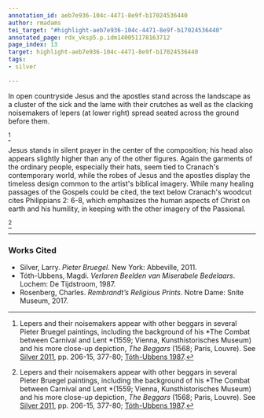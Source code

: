 ```yaml
---
annotation_id: aeb7e936-104c-4471-8e9f-b17024536440
author: rmadams
tei_target: "#highlight-aeb7e936-104c-4471-8e9f-b17024536440"
annotated_page: rdx_vksp5.p.idm140051178163712
page_index: 13
target: highlight-aeb7e936-104c-4471-8e9f-b17024536440
tags:
- silver

---
```

In open countryside Jesus and the apostles stand across the landscape as a cluster of the sick and the lame with their crutches as well as the clacking noisemakers of lepers (at lower right) spread seated across the ground before them.

[^1]

[^1]:Lepers and their noisemakers appear with other beggars in several Pieter Bruegel paintings, including the background of his *The Combat between Carnival and Lent *(1559; Vienna, Kunsthistorisches Museum) and his more close-up depiction, *The Beggars* (1568; Paris, Louvre). See [Silver 2011](#zotero-75H29QQ7), pp. 206-15, 377-80; [Tóth-Ubbens 1987](#zotero-59J83D6D).

   Jesus stands in silent prayer in the center of the composition; his head also appears slightly higher than any of the other figures.  Again the garments of the ordinary people, especially their hats, seem tied to Cranach's contemporary world, while the robes of Jesus and the apostles display the timeless design common to the artist's biblical imagery.  While many healing passages of the Gospels could be cited,  the text below Cranach's woodcut cites Philippians 2: 6-8, which emphasizes the human aspects of Christ on earth and his humility, in keeping with the other imagery of the Passional.

[^1]

[^1]:Rembrandt's so-called *Hundred Guilder Print *(ca. 1648; H. 236) is generally interpreted in light of the events of Matthew 19, including vv. 1-2 for healing. See [Rosenberg 2017](#zotero-DHZB5V4J), pp. 282-90, no. 48.

---

### Works Cited

* <a name="zotero-75H29QQ7" id="zotero-75H29QQ7"></a>Silver, Larry. <i>Pieter Bruegel</i>. New York: Abbeville, 2011.
* <a name="zotero-59J83D6D" id="zotero-59J83D6D"></a>Tóth-Ubbens, Magdi. <i>Verloren Beelden van Miserabele Bedelaars</i>. Lochem: De Tijdstroom, 1987.
* <a name="zotero-DHZB5V4J" id="zotero-DHZB5V4J"></a>Rosenberg, Charles. <i>Rembrandt’s Religious Prints</i>. Notre Dame: Snite Museum, 2017.